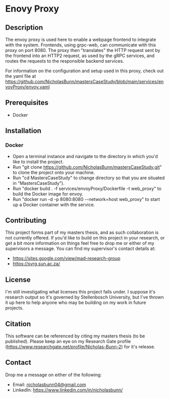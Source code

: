 # **Enovy Proxy**

## **Description**

The envoy proxy is used here to enable a webpage frontend to integrate with the system. Frontends, using grpc-web, can communicate with this proxy on port 8080. The proxy then "translates" the HTTP request sent by the frontend into an HTTP2 request, as used by the gRPC services, and routes the requests to the responsible backend services.

For information on the configuration and setup used in this proxy, check out the yaml file at https://github.com/NicholasBunn/mastersCaseStudy/blob/main/services/envoyProxy/envoy.yaml

## **Prerequisites**

- Docker

## **Installation**

### **Docker**

- Open a terminal instance and navigate to the directory in which you'd like to install the project.
- Run "git clone https://github.com/NicholasBunn/mastersCaseStudy.git" to clone the project onto your machine.
- Run "cd MastersCaseStudy" to change directory so that you are situated in "MastersCaseStudy").
- Run "docker build . -f services/envoyProxy/Dockerfile -t web_proxy" to build the Docker image for envoy.
- Run "docker run -d -p 8080:8080 --network=host web_proxy" to start up a Docker container with the service.

## **Contributing**

This project forms part of my masters thesis, and as such collaboration is not currently offered. If you'd like to build on this project in your research, or get a bit more information on things feel free to drop me or either of my supervisors a message. You can find my supervisor's contact details at:

- https://sites.google.com/view/mad-research-group
- https://svrg.sun.ac.za/

## **License**

I'm still investigating what licenses this project falls under. I suppose it's research output so it's governed by Stellenbosch University, but I've thrown it up here to help anyone who may be building on my work in future projects.

## **Citation**

This software can be referenced by citing my masters thesis (to be published). Please keep an eye on my Research Gate profile (https://www.researchgate.net/profile/Nicholas-Bunn-2) for it's release.

## **Contact**

Drop me a message on either of the following:

- Email: nicholasbunn04@gmail.com
- LinkedIn: https://www.linkedin.com/in/nicholasbunn/
